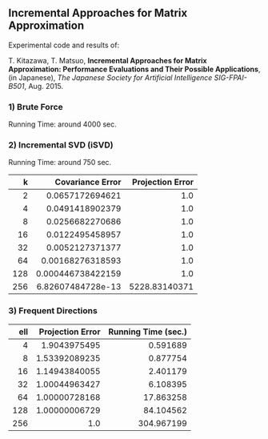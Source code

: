 ## Incremental Approaches for Matrix Approximation 

Experimental code and results of:

T. Kitazawa, T. Matsuo, **Incremental Approaches for Matrix Approximation: Performance Evaluations and Their Possible Applications**, (in Japanese), *The Japanese Society for Artificial Intelligence SIG-FPAI-B501*, Aug. 2015.

### 1) Brute Force

Running Time: around 4000 sec.

### 2) Incremental SVD (iSVD)

Running Time: around 750 sec.

|  k  |  Covariance Error | Projection Error |
|----:|------------------:|-----------------:|
|   2 |   0.0657172694621 |              1.0 |
|   4 |   0.0491418902379 |              1.0 |
|   8 |   0.0256682270686 |              1.0 |
|  16 |   0.0122495458957 |              1.0 |
|  32 |   0.0052127371377 |              1.0 |
|  64 |  0.00168276318593 |              1.0 |
| 128 | 0.000446738422159 |              1.0 |
| 256 | 6.82607484728e-13 |    5228.83140371 |

### 3) Frequent Directions

|ell|Projection Error|Running Time (sec.)|
|--:|--:|--:|
|4| 1.9043975495| 0.591689|
|8| 1.53392089235| 0.877754|
|16| 1.14943840055| 2.401179|
|32| 1.00044963427| 6.108395|
|64| 1.00000728168| 17.863258|
|128| 1.00000006729| 84.104562|
|256| 1.0| 304.967199|